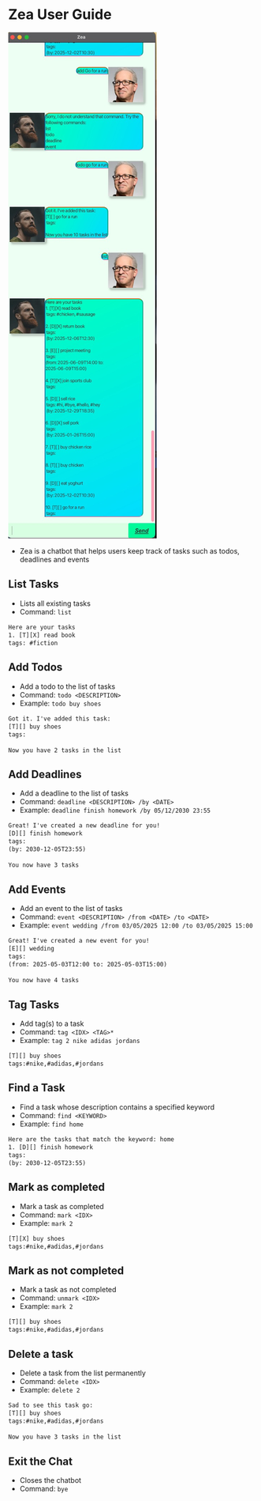 # Zea User Guide

![screenshot](Ui.png)
- Zea is a chatbot that helps users keep track of tasks such as todos, deadlines and events

## List Tasks
- Lists all existing tasks
- Command: `list`
```
Here are your tasks
1. [T][X] read book
tags: #fiction
```

## Add Todos
- Add a todo to the list of tasks
- Command: `todo <DESCRIPTION>`
- Example: `todo buy shoes`
```aiignore
Got it. I've added this task: 
[T][] buy shoes
tags: 

Now you have 2 tasks in the list
```

## Add Deadlines
- Add a deadline to the list of tasks
- Command: `deadline <DESCRIPTION> /by <DATE>`
- Example: `deadline finish homework /by 05/12/2030 23:55`

```aiignore
Great! I've created a new deadline for you!
[D][] finish homework
tags:
(by: 2030-12-05T23:55)

You now have 3 tasks
```

## Add Events
- Add an event to the list of tasks
- Command: `event <DESCRIPTION> /from <DATE> /to <DATE>`
- Example: `event wedding /from 03/05/2025 12:00 /to 03/05/2025 15:00`
```aiignore
Great! I've created a new event for you!
[E][] wedding
tags:
(from: 2025-05-03T12:00 to: 2025-05-03T15:00)

You now have 4 tasks
```

## Tag Tasks
- Add tag(s) to a task
- Command: `tag <IDX> <TAG>*`
- Example: `tag 2 nike adidas jordans`
```aiignore
[T][] buy shoes
tags:#nike,#adidas,#jordans
```

## Find a Task
- Find a task whose description contains a specified keyword
- Command: `find <KEYWORD>`
- Example: `find home`
```aiignore
Here are the tasks that match the keyword: home
1. [D][] finish homework
tags:
(by: 2030-12-05T23:55)
```

## Mark as completed
- Mark a task as completed
- Command: `mark <IDX>`
- Example: `mark 2`
```aiignore
[T][X] buy shoes
tags:#nike,#adidas,#jordans
```

## Mark as not completed
- Mark a task as not completed
- Command: `unmark <IDX>`
- Example: `mark 2`
```aiignore
[T][] buy shoes
tags:#nike,#adidas,#jordans
```

## Delete a task
- Delete a task from the list permanently
- Command: `delete <IDX>`
- Example: `delete 2`
```aiignore
Sad to see this task go:
[T][] buy shoes
tags:#nike,#adidas,#jordans

Now you have 3 tasks in the list
```

## Exit the Chat
- Closes the chatbot
- Command: `bye`